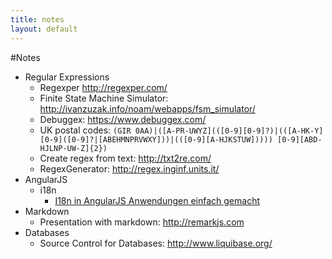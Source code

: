 ```yaml
---
title: notes
layout: default
---
```


#Notes

* Regular Expressions
  * Regexper http://regexper.com/
  * Finite State Machine Simulator: http://ivanzuzak.info/noam/webapps/fsm_simulator/
  * Debuggex: https://www.debuggex.com/
  * UK postal codes: `(GIR 0AA)|([A-PR-UWYZ](([0-9][0-9]?)|(([A-HK-Y][0-9]([0-9]?|[ABEHMNPRVWXY]))|(([0-9][A-HJKSTUW])))) [0-9][ABD-HJLNP-UW-Z]{2})`
  * Create regex from text:  http://txt2re.com/
  * RegexGenerator: http://regex.inginf.units.it/
* AngularJS
  * i18n
    * [I18n in AngularJS Anwendungen einfach gemacht](https://angularjs.de/artikel/angularjs-i18n-ng-translate)
* Markdown
  * Presentation with markdown: http://remarkjs.com
* Databases
  * Source Control for Databases: http://www.liquibase.org/
